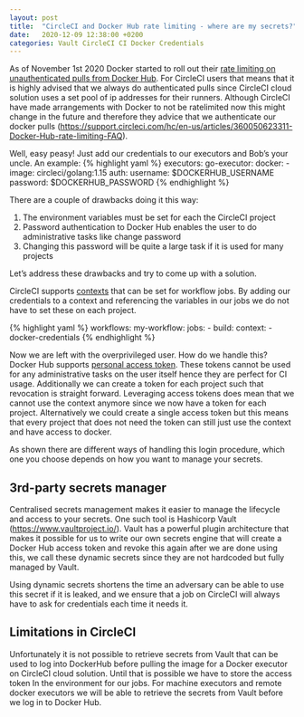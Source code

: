 ```yaml
---
layout: post
title:  "CircleCI and Docker Hub rate limiting - where are my secrets?"
date:   2020-12-09 12:38:00 +0200
categories: Vault CircleCI CI Docker Credentials
---
```

As of November 1st 2020 Docker started to roll out their [rate limiting on unauthenticated pulls from Docker Hub](https://www.docker.com/increase-rate-limits). For CircleCI users that means that it is highly advised that we always do authenticated pulls since CircleCI cloud solution uses a set pool of ip addresses for their runners. Although CircleCI have made arrangements with Docker to not be ratelimited now this might change in the future and therefore they advice that we authenticate our docker pulls (https://support.circleci.com/hc/en-us/articles/360050623311-Docker-Hub-rate-limiting-FAQ).

Well, easy peasy! Just add our credentials to our executors and Bob’s your uncle. An example:
{% highlight yaml %}
executors:
  go-executor:
    docker:
      - image: circleci/golang:1.15
	  auth:
      username: $DOCKERHUB_USERNAME
		  password: $DOCKERHUB_PASSWORD
{% endhighlight %}

There are a couple of drawbacks doing it this way:

1. The environment variables must be set for each the CircleCI project
1. Password authentication to Docker Hub enables the user to do administrative tasks like change password
1. Changing this password will be quite a large task if it is used for many projects

Let’s address these drawbacks and try to come up with a solution.

CircleCI supports [contexts](https://circleci.com/docs/2.0/contexts/) that can be set for workflow jobs. By adding our credentials to a context and referencing the variables in our jobs we do not have to set these on each project.

{% highlight yaml %}
workflows:
  my-workflow:
    jobs:
      - build:
          context:
            - docker-credentials
{% endhighlight %}

Now we are left with the overprivileged user. How do we handle this? Docker Hub supports [personal access token](https://www.docker.com/blog/docker-hub-new-personal-access-tokens/). These tokens cannot be used for any administrative tasks on the user itself hence they are perfect for CI usage. Additionally we can create a token for each project such that revocation is straight forward. Leveraging access tokens does mean that we cannot use the context anymore since we now have a token for each project. Alternatively we could create a single access token but this means that every project that does not need the token can still just use the context and have access to docker.

As shown there are different ways of handling this login procedure, which one you choose depends on how you want to manage your secrets.

## 3rd-party secrets manager

Centralised secrets management makes it easier to manage the lifecycle and access to your secrets. One such tool is Hashicorp Vault (https://www.vaultproject.io/). Vault has a powerful plugin architecture that makes it possible for us to write our own secrets engine that will create a Docker Hub access token and revoke this again after we are done using this, we call these dynamic secrets since they are not hardcoded but fully managed by Vault.

Using dynamic secrets shortens the time an adversary can be able to use this secret if it is leaked, and we ensure that a job on CircleCI will always have to ask for credentials each time it needs it.

## Limitations in CircleCI

Unfortunately it is not possible to retrieve secrets from Vault that can be used to log into DockerHub before pulling the image for a Docker executor on CircleCI cloud solution. Until that is possible we have to store the access token In the environment for our jobs. For machine executors and remote docker executors we will be able to retrieve the secrets from Vault before we log in to Docker Hub.
